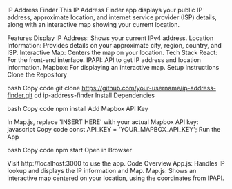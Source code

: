 IP Address Finder
This IP Address Finder app displays your public IP address, approximate location, and internet service provider (ISP) details, along with an interactive map showing your current location.

Features
Display IP Address: Shows your current IPv4 address.
Location Information: Provides details on your approximate city, region, country, and ISP.
Interactive Map: Centers the map on your location.
Tech Stack
React: For the front-end interface.
IPAPI: API to get IP address and location information.
Mapbox: For displaying an interactive map.
Setup Instructions
Clone the Repository

bash
Copy code
git clone https://github.com/your-username/ip-address-finder.git
cd ip-address-finder
Install Dependencies

bash
Copy code
npm install
Add Mapbox API Key

In Map.js, replace 'INSERT HERE' with your actual Mapbox API key:
javascript
Copy code
const API_KEY = 'YOUR_MAPBOX_API_KEY';
Run the App

bash
Copy code
npm start
Open in Browser

Visit http://localhost:3000 to use the app.
Code Overview
App.js: Handles IP lookup and displays the IP information and Map.
Map.js: Shows an interactive map centered on your location, using the coordinates from IPAPI.
